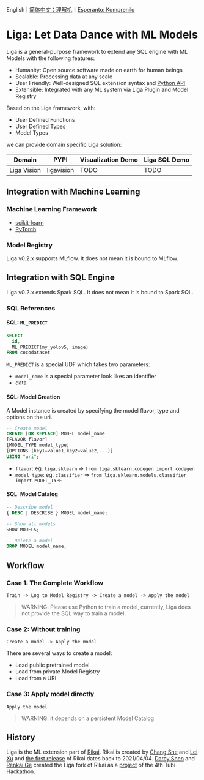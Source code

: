 English | [简体中文：理解机](README_ZH.md)丨[Esperanto: Komprenilo](README_EO.md)


# Liga: Let Data Dance with ML Models
Liga is a general-purpose framework to extend any SQL engine with ML Models with the following features:

+ Humanity: Open source software made on earth for human beings
+ Scalable: Processing data at any scale
+ User Friendly: Well-designed SQL extension syntax and [Python API](README_PYTHON.md)
+ Extensible: Integrated with any ML system via Liga Plugin and Model Registry

Based on the Liga framework, with:
+ User Defined Functions
+ User Defined Types
+ Model Types

we can provide domain specific Liga solution:

| Domain | PYPI | Visualization Demo | Liga SQL Demo |
|-----------------|------|--------------------|---------------|
| [Liga Vision](README_VISION.md) | ligavision | TODO | TODO |

## Integration with Machine Learning
### Machine Learning Framework
+ [scikit-learn](README_SKLEARN.md)
+ [PyTorch](https://github.com/komprenilo/liga-pytorch)

### Model Registry
Liga v0.2.x supports MLflow. It does not mean it is bound to MLflow.

## Integration with SQL Engine
Liga v0.2.x extends Spark SQL. It does not mean it is bound to Spark SQL.

### SQL References
#### SQL: `ML_PREDICT`
``` sql
SELECT
  id,
  ML_PREDICT(my_yolov5, image)
FROM cocodataset 
```

`ML_PREDICT` is a special UDF which takes two parameters:
+ `model_name` is a special parameter look likes an identifier
+ data

#### SQL: Model Creation
A Model instance is created by specifying the model flavor, type and options on the uri.

``` sql
-- Create model
CREATE [OR REPLACE] MODEL model_name
[FLAVOR flavor]
[MODEL_TYPE model_type]
[OPTIONS (key1=value1,key2=value2,...)]
USING "uri";
```

+ `flavor`: eg. `liga.sklearn` => `from liga.sklearn.codegen import codegen`
+ `model_type`: eg. `classifier` => `from liga.sklearn.models.classifier import MODEL_TYPE`


#### SQL: Model Catalog
``` sql
-- Describe model
{ DESC | DESCRIBE } MODEL model_name;

-- Show all models
SHOW MODELS;

-- Delete a model
DROP MODEL model_name;
```

## Workflow
### Case 1: The Complete Workflow
```
Train -> Log to Model Registry -> Create a model -> Apply the model
```
> WARNING: Please use Python to train a model, currently, Liga does not provide the SQL way to train a model.

### Case 2: Without training
```
Create a model -> Apply the model
```
There are several ways to create a model:
+ Load public pretrained model
+ Load from private Model Registry
+ Load from a URI


### Case 3: Apply model directly
```
Apply the model
```
> WARNING: it depends on a persistent Model Catalog

## History
Liga is the ML extension part of [Rikai](https://github.com/eto-ai/rikai). Rikai is created by [Chang She](https://github.com/changhiskhan) and [Lei Xu](https://github.com/eddyxu) and [the first release](https://github.com/eto-ai/rikai/releases/tag/v0.0.4) of Rikai dates back to 2021/04/04. [Darcy Shen](https://github.com/da-tubi) and [Renkai Ge](https://github.com/Renkai) created the Liga fork of Rikai as a [project](https://github.com/komprenilo/liga/issues/13) of the 4th Tubi Hackathon.
